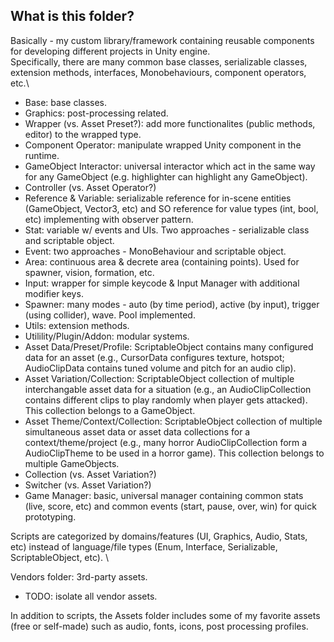 ## What is this folder?
Basically - my custom library/framework containing reusable components for developing different projects in Unity engine. \
Specifically, there are many common base classes, serializable classes, extension methods, interfaces, Monobehaviours, component operators, etc.\

+ Base: base classes.
+ Graphics: post-processing related.
+ Wrapper (vs. Asset Preset?): add more functionalites (public methods, editor) to the wrapped type.
+ Component Operator: manipulate wrapped Unity component in the runtime.
+ GameObject Interactor: universal interactor which act in the same way for any GameObject (e.g. highlighter can highlight any GameObject).
+ Controller (vs. Asset Operator?)
+ Reference & Variable: serializable reference for in-scene entities (GameObject, Vector3, etc) and SO reference for value types (int, bool, etc) implementing with observer pattern.
+ Stat: variable w/ events and UIs. Two approaches - serializable class and scriptable object.
+ Event: two approaches - MonoBehaviour and scriptable object.
+ Area: continuous area & decrete area (containing points). Used for spawner, vision, formation, etc.
+ Input: wrapper for simple keycode & Input Manager with additional modifier keys.
+ Spawner: many modes - auto (by time period), active (by input), trigger (using collider), wave. Pool implemented.
+ Utils: extension methods.
+ Utilility/Plugin/Addon: modular systems.
+ Asset Data/Preset/Profile: ScriptableObject contains many configured data for an asset (e.g., CursorData configures texture, hotspot; AudioClipData contains tuned volume and pitch for an audio clip).
+ Asset Variation/Collection: ScriptableObject collection of multiple interchangable asset data for a situation (e.g., an AudioClipCollection contains different clips to play randomly when player gets attacked). This collection belongs to a GameObject.
+ Asset Theme/Context/Collection: ScriptableObject collection of multiple simultaneous asset data or asset data collections for a context/theme/project (e.g., many horror AudioClipCollection form a AudioClipTheme to be used in a horror game). This collection belongs to multiple GameObjects.
+ Collection (vs. Asset Variation?)
+ Switcher (vs. Asset Variation?)
+ Game Manager: basic, universal manager containing common stats (live, score, etc) and common events (start, pause, over, win) for quick prototyping.

Scripts are categorized by domains/features (UI, Graphics, Audio, Stats, etc) instead of language/file types (Enum, Interface, Serializable, ScriptableObject, etc). \

Vendors folder: 3rd-party assets.
+ TODO: isolate all vendor assets.

In addition to scripts, the Assets folder includes some of my favorite assets (free or self-made) such as audio, fonts, icons, post processing profiles.